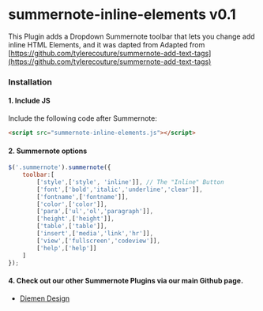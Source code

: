 # summernote-inline-elements v0.1

This Plugin adds a Dropdown Summernote toolbar that lets you change add inline HTML Elements, and it was dapted from Adapted from [https://github.com/tylerecouture/summernote-add-text-tags](https://github.com/tylerecouture/summernote-add-text-tags)

### Installation

#### 1. Include JS

Include the following code after Summernote:

```html
<script src="summernote-inline-elements.js"></script>
```

#### 2. Summernote options

```javascript
$('.summernote').summernote({
    toolbar:[
        ['style',['style', 'inline']], // The "Inline" Button
        ['font',['bold','italic','underline','clear']],
        ['fontname',['fontname']],
        ['color',['color']],
        ['para',['ul','ol','paragraph']],
        ['height',['height']],
        ['table',['table']],
        ['insert',['media','link','hr']],
        ['view',['fullscreen','codeview']],
        ['help',['help']]
    ]
});
```

#### 4. Check out our other Summernote Plugins via our main Github page.
- [Diemen Design](https://github.com/DiemenDesign/)
